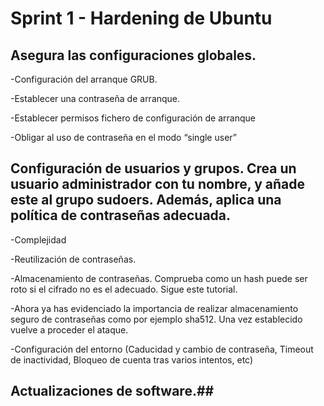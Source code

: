 # Sprint 1 - Hardening de Ubuntu #

## Asegura las configuraciones globales. ##
-Configuración del arranque GRUB.


-Establecer una contraseña de arranque.


-Establecer permisos fichero de configuración de arranque


-Obligar al uso de contraseña en el modo “single user”

## Configuración de usuarios y grupos. Crea un usuario administrador con tu nombre, y añade este al grupo sudoers. Además, aplica  una política de contraseñas adecuada. ## 

-Complejidad


-Reutilización de contraseñas.


-Almacenamiento de contraseñas. Comprueba como un hash puede ser roto si el cifrado no es el adecuado. Sigue este tutorial.


-Ahora ya has evidenciado la importancia de realizar almacenamiento seguro de contraseñas como por ejemplo sha512. Una vez establecido vuelve a proceder el ataque.


-Configuración del entorno (Caducidad y cambio de contraseña, Timeout de inactividad, Bloqueo de cuenta tras varios intentos, etc)

## Actualizaciones de software.##
